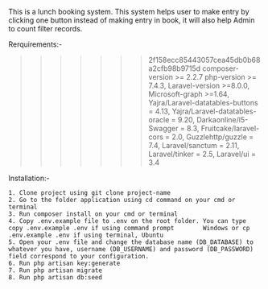 This is a lunch booking system.
This system helps user to make entry by clicking one button instead of making entry in book, it will also help Admin to count filter records.

Rerquirements:-


> > > > > > > 2f158ecc85443057cea45db0b68a2cfb98b9715d
> > > > > > > composer-version >= 2.2.7
> > > > > > > php-version >= 7.4.3,
> > > > > > > Laravel-version >=8.0.0,
> > > > > > > Microsoft-graph >=1.64,
> > > > > > > Yajra/Laravel-datatables-buttons = 4.13,
> > > > > > > Yajra/Laravel-datatables-oracle = 9.20,
> > > > > > > Darkaonline/l5-Swagger = 8.3,
> > > > > > > Fruitcake/laravel-cors = 2.0,
> > > > > > > Guzzlehttp/guzzle = 7.4,
> > > > > > > Laravel/sanctum = 2.11,
> > > > > > > Laravel/tinker = 2.5,
> > > > > > > Laravel/ui = 3.4

Installation:-

    1. Clone project using git clone project-name
    2. Go to the folder application using cd command on your cmd or terminal
    3. Run composer install on your cmd or terminal
    4. Copy .env.example file to .env on the root folder. You can type copy .env.example .env if using command prompt        Windows or cp .env.example .env if using terminal, Ubuntu
    5. Open your .env file and change the database name (DB_DATABASE) to whatever you have, username (DB_USERNAME) and password (DB_PASSWORD) field correspond to your configuration.
    6. Run php artisan key:generate
    7. Run php artisan migrate
    8. Run php artisan db:seed
